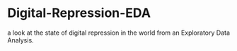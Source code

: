 # Digital-Repression-EDA
a look at the state of digital repression in the world from an Exploratory Data Analysis.

